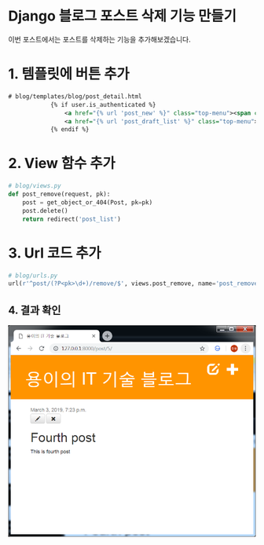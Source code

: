 Django 블로그 포스트 삭제 기능 만들기
===
 이번 포스트에서는 포스트를 삭제하는 기능을 추가해보겠습니다.

# 1. 템플릿에 버튼 추가
```xml
# blog/templates/blog/post_detail.html
            {% if user.is_authenticated %}
                <a href="{% url 'post_new' %}" class="top-menu"><span class="glyphicon glyphicon-plus"></span></a>
                <a href="{% url 'post_draft_list' %}" class="top-menu"><span class="glyphicon glyphicon-edit"></span></a> # 추가
            {% endif %}
```
# 2. View 함수 추가
```python
# blog/views.py
def post_remove(request, pk):
    post = get_object_or_404(Post, pk=pk)
    post.delete()
    return redirect('post_list')
```

# 3. Url 코드 추가
```python
# blog/urls.py
url(r'^post/(?P<pk>\d+)/remove/$', views.post_remove, name='post_remove'),
```

## 4. 결과 확인
![blog_delete_button](images/django_blog/10/01_blog_delete_button.png)